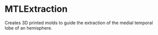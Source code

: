 # MTLExtraction
Creates 3D printed molds to guide the extraction of the medial temporal lobe of an hemisphere.
